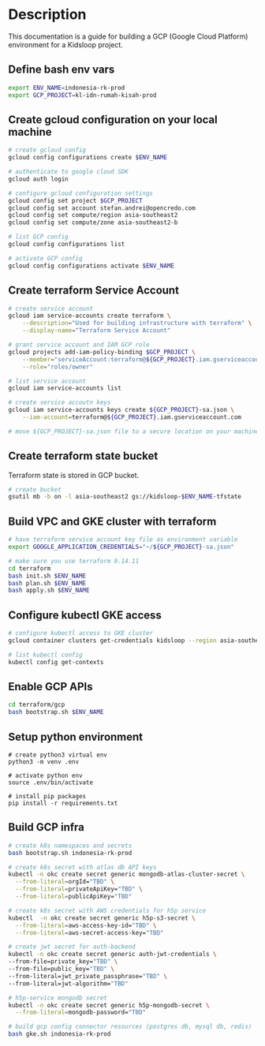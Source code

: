 # Description

This documentation is a guide for building a GCP (Google Cloud Platform) environment for a Kidsloop project.

## Define bash env vars

```bash
export ENV_NAME=indonesia-rk-prod
export GCP_PROJECT=kl-idn-rumah-kisah-prod
```

## Create gcloud configuration on your local machine

```bash
# create gcloud config
gcloud config configurations create $ENV_NAME

# authenticate to google cloud SDK
gcloud auth login

# configure gcloud configuration settings
gcloud config set project $GCP_PROJECT
gcloud config set account stefan.andrei@opencredo.com
gcloud config set compute/region asia-southeast2
gcloud config set compute/zone asia-southeast2-b

# list GCP config
gcloud config configurations list

# activate GCP config
gcloud config configurations activate $ENV_NAME
```

## Create terraform Service Account

```bash
# create service account
gcloud iam service-accounts create terraform \
    --description="Used for building infrastructure with terraform" \
    --display-name="Terraform Service Account"

# grant service account and IAM GCP role
gcloud projects add-iam-policy-binding $GCP_PROJECT \
    --member="serviceAccount:terraform@${GCP_PROJECT}.iam.gserviceaccount.com" \
    --role="roles/owner"

# list service account
gcloud iam service-accounts list

# create service accoutn keys
gcloud iam service-accounts keys create ${GCP_PROJECT}-sa.json \
    --iam-account=terraform@${GCP_PROJECT}.iam.gserviceaccount.com

# move ${GCP_PROJECT}-sa.json file to a secure location on your machine, as it will be used by terraform GOOGLE_APPLICATION_CREDENTIALS env var
```

## Create terraform state bucket

Terraform state is stored in GCP bucket.

```bash
# create bucket
gsutil mb -b on -l asia-southeast2 gs://kidsloop-$ENV_NAME-tfstate
```

## Build VPC and GKE cluster with terraform

```bash
# have terraform service account key file as environment variable
export GOOGLE_APPLICATION_CREDENTIALS="~/${GCP_PROJECT}-sa.json"

# make sure you use terraform 0.14.11
cd terraform
bash init.sh $ENV_NAME
bash plan.sh $ENV_NAME
bash apply.sh $ENV_NAME
```

## Configure kubectl GKE access

```bash
# configure kubectl access to GKE cluster
gcloud container clusters get-credentials kidsloop --region asia-southeast2 --project $GCP_PROJECT

# list kubectl config
kubectl config get-contexts
```

## Enable GCP APIs

```bash
cd terraform/gcp
bash bootstrap.sh $ENV_NAME
```

## Setup python environment

```
# create python3 virtual env
python3 -m venv .env

# activate python env
source .env/bin/activate

# install pip packages
pip install -r requirements.txt
```

## Build GCP infra

```bash
# create k8s namespaces and secrets
bash bootstrap.sh indonesia-rk-prod

# create k8s secret with atlas db API keys
kubectl -n okc create secret generic mongodb-atlas-cluster-secret \
  --from-literal=orgId="TBD" \
  --from-literal=privateApiKey="TBD" \
  --from-literal=publicApiKey="TBD"

# create k8s secret with AWS credentials for h5p service
kubectl  -n okc create secret generic h5p-s3-secret \
  --from-literal=aws-access-key-id="TBD" \
  --from-literal=aws-secret-access-key="TBD"

# create jwt secret for auth-backend
kubectl -n okc create secret generic auth-jwt-credentials \
--from-file=private_key="TBD" \
--from-file=public_key="TBD" \
--from-literal=jwt_private_passphrase="TBD" \
--from-literal=jwt-algorithm="TBD"

# h5p-service mongodb secret
kubectl -n okc create secret generic h5p-mongodb-secret \
  --from-literal=mongodb-password="TBD"

# build gcp config connector resources (postgres db, mysql db, redis)
bash gke.sh indonesia-rk-prod


```
